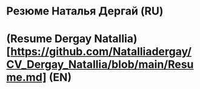 # Резюме Наталья Дергай (RU)
# (Resume Dergay Natallia)[https://github.com/Natalliadergay/CV_Dergay_Natallia/blob/main/Resume.md] (EN)
